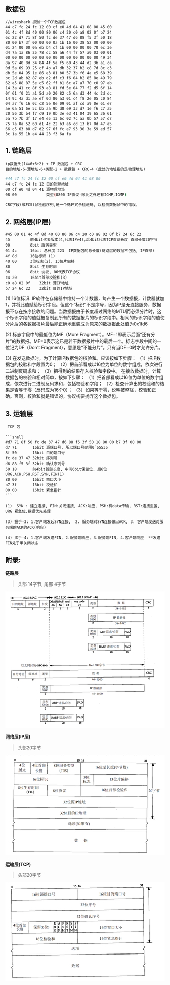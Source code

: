 ## 数据包

```shell
//wireshark 抓到一个TCP数据包
44 c7 fc 24 fc 12 00 cf e0 4d 04 41 08 00 45 00
01 4c 4f 8d 40 00 80 06 c4 20 c0 a8 02 0f b7 24
6c 22 d7 71 8f 50 fc de 37 47 d6 88 f5 3f 50 18
80 00 b7 3f 00 00 00 0a 1b 16 00 38 52 00 00 00
01 24 00 00 0a eb b4 cf 1b 00 00 00 00 70 ec 3e
d4 7a 1a 86 25 78 dc 58 a6 44 f7 57 a0 03 00 01
00 00 00 00 00 00 00 00 00 00 00 00 00 00 49 34
8a 97 40 8d 34 84 4f 5a f5 60 43 44 d2 3b a1 ca
0d 5a 69 93 25 cf 4b a7 db 32 37 b2 c8 7d 8c c3
db 5e 04 95 1e 86 e3 81 b0 57 3b f6 4a e5 68 39
bc 2d ab b2 87 eb d2 df c3 f6 04 b2 85 8e 49 79
62 a5 88 87 5e c5 62 ff b1 6c a7 a7 70 c0 97 ab
14 3a 41 cc 8f 93 a8 81 fd 5e 04 77 f2 d5 6f 14
0f 61 f0 21 a1 5d a0 20 82 c5 6a d3 44 4c 2d dc
14 9c 4a d1 ae ef 0d 80 a3 01 c4 f8 2e 05 c0 84
04 a7 f6 16 0c c2 5e 0e 09 01 af cd a9 0e 61 e7
ae 6a 51 6e 5c bb aa 9b d8 e9 33 d7 1e f6 c7 a5
20 56 3b b4 f7 c9 19 0b 3e e3 41 04 39 65 36 61
5a 7b 7b df 17 e4 e5 13 6c 02 7c aa 0b 57 57 d7
75 7a 0a 52 60 d1 4c 22 b3 a6 cd 13 b7 0d 47 a5
66 c5 63 b8 d7 d2 97 6f fc e7 93 30 3a 59 ed 57
3c 1a 55 1b e4 44 23 f3 6a fa
```

## 1. 链路层
    ip数据头(14=6+6+2) + IP 数据包 + CRC
    目的地址-6+源地址-6+类型-2 + 数据包 + CRC-4 (此处的地址指的是物理地址)

   ```sh
#44 c7 fc 24 fc 12 00 cf e0 4d 04 41 08 00
44 c7 fc 24 fc 12 目的物理地址
00 cf e0 4d 04 41 源物理地址
08 00 			  类型(0800 IP协议-除此之外还有ICMP,IGMP)
   ```

    CRC字段(或FCS)帧检验序列,是一个循环冗余检验码, 以检测数据帧中的错误。

## 2. 网络层(IP层)

 ```shell
 #45 00 01 4c 4f 8d 40 00 80 06 c4 20 c0 a8 02 0f b7 24 6c 22
 45 	 	前4bit代表版本(4,代表IPv4),后4bit代表TCP首部长度 首部长度20字节
 00   		8bit 服务类型
 01 4c 		16bit 总长度 223  IP数据包的总长度(链路层的数据不包括, IP首部) 
 4f 8d 		16位标识 (1)
 40 00		3位标志(2), 13位片偏移
 80 		8bit 生存时间
 06 		8bit 协议, 06代表TCP协议
 c4 20		16bit首部校验和(3)
 c0 a8 02 0f  	32bit 源IP地址
 b7 24 6c 22	32bit 目的IP地址
 ```

 (1) 16位标识: IP软件在存储器中维持一个计数器，每产生一个数据报，计数器就加1，并将此值赋给标识字段。但这个“标识”不是序号，因为IP是无连接服务，数据报不存在按序接收的问题。当数据报由于长度超过网络的MTU而必须分片时，这个标识字段的值就被复制到所有的数据报片的标识字段中。相同的标识字段的值使分片后的各数据报片最后能正确地重装成为原来的数据报此处值为0x1fd6

 (2) 标志字段中的最低位为MF（More Fragment）。MF=1即表示后面“还有分片”的数据报。MF=0表示这已是若干数据报片中的最后一个。标志字段中间的一位记为DF（Don't Fragment），意思是“不能分片”。只有当DF=0时才允许分片。

 (3) 在发送数据时，为了计算IP数据包的校验和。应该按如下步骤：
 （1）把IP数据包的校验和字段置为0；
 （2）把首部看成以16位为单位的数字组成，依次进行二进制反码求和；
 （3）把得到的结果存入校验和字段中。
 在接收数据时，计算数据包的校验和相对简单，按如下步骤：
 （1）把首部看成以16位为单位的数字组成，依次进行二进制反码求和，包括校验和字段；
 （2）检查计算出的校验和的结果是否等于零（反码应为16个0）；
 （3）如果等于零，说明被整除，校验和正确。否则，校验和就是错误的，协议栈要抛弃这个数据包。

## 3. 运输层

     TCP 包
    
    ```shell
    #d7 71 8f 50 fc de 37 47 d6 88 f5 3f 50 18 80 00 b7 3f 00 00
    d7 71 		16bit 源端口号, 所以端口号范围0`65535
    8f 50		16bit 目的端口号
    fc de 37 47 32bit 序列号
    d6 88 f5 3f 32bit 确认序列号
    50 18		前4bit首部长度, 中间6bit保留位, 后6位 URG,ACK,PSH,RST,SYN,FIN(1)
    80 00		16bit 窗口大小
    b7 3f		16bit 校验和
    00 00		16bit 紧急指针
    ```
    
    (1)  SYN : 建立连接, FIN:关闭连接, ACK:响应, PSH:有data传输, RST:连接重置, URG 紧急位,数据优先处理
    
    (3) 握手-3: 1.客户端发起SYN连接,  2. 服务端对SYN连接做出ACK, 3. 客户端发送对服务端的ACK的ACK(响应)
    
    (4) 挥手-4: 1.客户端发送FIN, 2.服务端响应, 3.服务端FIN, 4.客户端响应  **发送FIN处于半关闭状态



## 附录:

**链路层**
> 头部 14字节, 尾部 4字节

![image-20201216172826286](typoraImage/image-20201216172826286.png)

**网络层(IP层)**
> 头部20字节

![image-20201216172729827](typoraImage/image-20201216172729827.png)

**运输层(TCP)**
> 头部20字节

![image-20201216182340504](typoraImage/image-20201216182340504.png)

